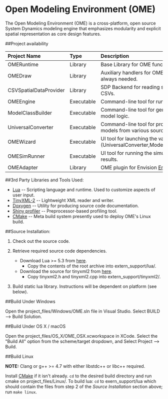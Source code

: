 # Open Modeling Environment (OME)

The Open Modeling Environment (OME) is a cross-platform, open source System Dynamics modeling engine that emphasizes modularity and explicit spatial representation as core design features.

##Project availability

| Project Name           | Type       | Description                                                                                   | Windows?   | Mac?       | Linux?     | 
| :--------------------- | :--------- | :-------------------------------------------------------------------------------------------- | :---------:| :--------: | :--------: |
| OMERuntime             | Library    | Base Library for OME functionality.                                                           | **Yes**    | **Yes**    | **Yes**    |
| OMEDraw                | Library    | Auxiliary handlers for OMERuntime that are not always needed.                                 | **Yes**    | **Yes**    | **Yes**    |
| CSVSpatialDataProvider | Library    | SDP Backend for reading spatial coverage data from CSVs.                                      | **Yes**    | **Yes**    | **Yes**    |
| OMEEngine              | Executable | Command-line tool for running OME simulations.                                                | **Yes**    | **Yes**    | **Yes**    |
| ModelClassBuilder      | Executable | Command-line tool for generating C++ code from model logic.                                   | **Yes**    | **Yes**    | **Yes**    |
| UniversalConverter     | Executable | Command-line tool for producing OME-compatible models from various sources.                   | **Yes**    | **Yes**    | **Yes**    |
| OMEWizard              | Executable | UI tool for launching the various CLI tools (UniversalConverter,ModelClassBuilder,OMEEngine). | **Yes**    | **Yes**    | No         |
| OMESimRunner           | Executable | UI tool for running the simulation engine and viewing results.                                | **Yes**    | **Yes**    | No         |
| OMEAdapter             | Library    | OME plugin for Envision [Envision homepage](https://envision.bioe.orst.edu).                  | **Yes**    | No         | No         |


##3rd Party Libraries and Tools Used:

* [Lua](https://www.lua.org/) -- Scripting language and runtime. Used to customize aspects of user input.
* [TinyXML-2](http://www.grinninglizard.com/tinyxml2/) -- Lightweight XML reader and writer.
* [Doxygen](http://www.stack.nl/~dimitri/doxygen/index.html) -- Utility for producing source code documentation.
* [Shiny profiler](https://code.google.com/archive/p/shinyprofiler/) -- Preprocessor-based profiling tool.
* [CMake](https://cmake.org/) -- Meta build system presently used to deploy OME's Linux build.

##Source Installation:

1. Check out the source code.

2. Retrieve required source code dependencies.
	* Download Lua >= 5.3 from [here](https://www.lua.org/download.html).
		- Copy the contents of the root archive into extern_support/lua/.
	* Download the source for tinyxml2 from [here](https://github.com/leethomason/tinyxml2).
		- Copy tinyxml2.h and tinyxml2.cpp into extern_support/tinyxml2/.
		
3. Build static lua library. Instructions will be dependent on platform (see below).

##Build Under Windows

Open the project_files/Windows/OME.sln file in Visual Studio. Select BUILD --> Build Solution.

##Build Under OS X / macOS

Open the project_files/OS_X/OME_OSX.xcworkspace in XCode. Select the "Build All" option from the scheme/target dropdown, and Select Project --> Build.

##Build Linux

**NOTE:** Clang or g++ >= 4.7 with either libstdc++ or libc++ required.

Install [CMake](https://cmake.org/) if it isn't already. `cd` to the desired build directory and run cmake on project_files/Linux/.
To build lua: `cd` to exern_support/lua which should contain the files from step 2 of the _Source Installation_ section above; run `make linux`.
